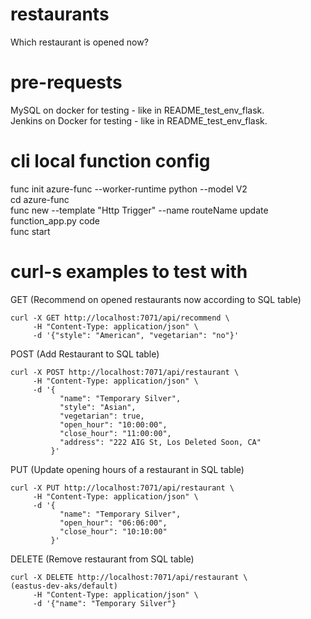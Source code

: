 # restaurants
Which restaurant is opened now?


# pre-requests
MySQL on docker for testing   - like in README_test_env_flask.  
Jenkins on Docker for testing - like in README_test_env_flask.

# cli local function config
func init azure-func --worker-runtime python --model V2  
cd azure-func  
func new --template "Http Trigger" --name routeName
update function_app.py code  
func start  

# curl-s examples to test with
GET (Recommend on opened restaurants now according to SQL table)
```
curl -X GET http://localhost:7071/api/recommend \
     -H "Content-Type: application/json" \
     -d '{"style": "American", "vegetarian": "no"}'
```

POST (Add Restaurant to SQL table)
```
curl -X POST http://localhost:7071/api/restaurant \
     -H "Content-Type: application/json" \
     -d '{
           "name": "Temporary Silver",
           "style": "Asian",
           "vegetarian": true,
           "open_hour": "10:00:00",
           "close_hour": "11:00:00",
           "address": "222 AIG St, Los Deleted Soon, CA"
         }'
```

PUT (Update opening hours of a restaurant in SQL table)
```
curl -X PUT http://localhost:7071/api/restaurant \
     -H "Content-Type: application/json" \
     -d '{
           "name": "Temporary Silver",
           "open_hour": "06:06:00",
           "close_hour": "10:10:00"
         }'
```

DELETE (Remove restaurant from SQL table)
```
curl -X DELETE http://localhost:7071/api/restaurant \                                                                                          (eastus-dev-aks/default)
     -H "Content-Type: application/json" \
     -d '{"name": "Temporary Silver"}
```